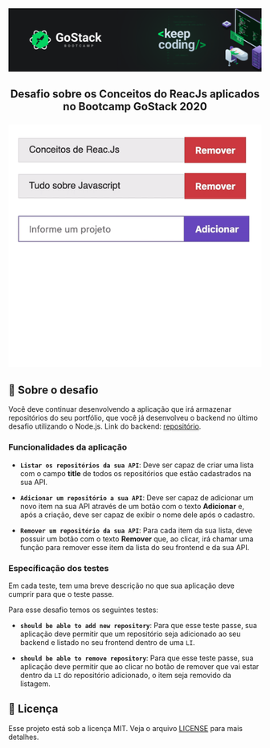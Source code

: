 <img alt="GoStack" src="public/img/header-desafios.png" />



<h2 align="center">
  Desafio sobre os Conceitos do ReacJs aplicados no Bootcamp GoStack 2020
</h2>

<h3 align="center">
  <img alt="GoStack" src="public/img/desafio-conceitos-react.gif" />
</h3>

## :rocket: Sobre o desafio

Você deve continuar desenvolvendo a aplicação que irá armazenar repositórios do seu portfólio, que você já desenvolveu o backend no último desafio utilizando o Node.js.
Link do backend: [repositório](https://github.com/AbimaelAndrade/desafio-conceitos-nodejs).



### Funcionalidades da aplicação

- **`Listar os repositórios da sua API`**: Deve ser capaz de criar uma lista com o campo **title** de todos os repositórios que estão cadastrados na sua API.

- **`Adicionar um repositório a sua API`**: Deve ser capaz de adicionar um novo item na sua API através de um botão com o texto **Adicionar** e, após a criação, deve ser capaz de exibir o nome dele após o cadastro.

- **`Remover um repositório da sua API`**: Para cada item da sua lista, deve possuir um botão com o texto **Remover** que, ao clicar, irá chamar uma função para remover esse item da lista do seu frontend e da sua API.

### Específicação dos testes

Em cada teste, tem uma breve descrição no que sua aplicação deve cumprir para que o teste passe.

Para esse desafio temos os seguintes testes:

- **`should be able to add new repository`**: Para que esse teste passe, sua aplicação deve permitir que um repositório seja adicionado ao seu backend e listado no seu frontend dentro de uma `LI`.

- **`should be able to remove repository`**: Para que esse teste passe, sua aplicação deve permitir que ao clicar no botão de remover que vai estar dentro da `LI` do repositório adicionado, o item seja removido da listagem.

## :memo: Licença

Esse projeto está sob a licença MIT. Veja o arquivo [LICENSE](LICENSE.md) para mais detalhes.